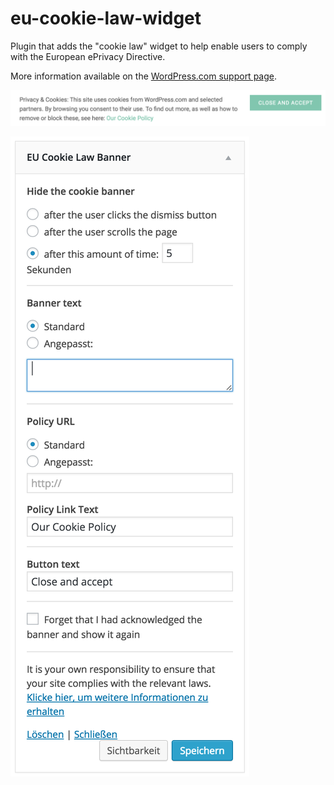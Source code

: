 # eu-cookie-law-widget
Plugin that adds the "cookie law" widget to help enable users to comply with the European ePrivacy Directive.

More information available on the [WordPress.com support page](https://en.support.wordpress.com/cookie-widget/). 

![Banner example](docs/banner-example.png)

![Settings](docs/widget-settings.png)
